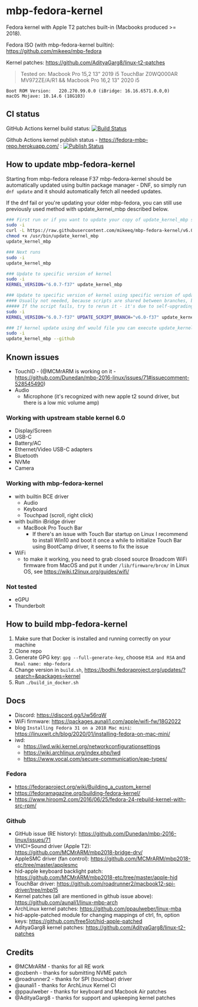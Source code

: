 # mbp-fedora-kernel

Fedora kernel with Apple T2 patches built-in (Macbooks produced >= 2018).

Fedora ISO (with mbp-fedora-kernel builtin): <https://github.com/mikeeq/mbp-fedora>

Kernel patches: <https://github.com/AdityaGarg8/linux-t2-patches>

> Tested on: Macbook Pro 15,2 13" 2019 i5 TouchBar Z0WQ000AR MV972ZE/A/R1 && Macbook Pro 16,2 13" 2020 i5

```
Boot ROM Version:	220.270.99.0.0 (iBridge: 16.16.6571.0.0,0)
macOS Mojave: 10.14.6 (18G103)
```

## CI status

GitHub Actions kernel build status:
[![Build Status](https://github.com/mikeeq/mbp-fedora-kernel/actions/workflows/build-kernel.yml/badge.svg)](https://github.com/mikeeq/mbp-fedora-kernel/actions/workflows/build-kernel.yml)

Github Actions kernel publish status - <https://fedora-mbp-repo.herokuapp.com/> :
[![Publish Status](https://github.com/mikeeq/mbp-fedora-kernel/actions/workflows/yum-repo.yml/badge.svg)](https://github.com/mikeeq/mbp-fedora-kernel/actions/workflows/yum-repo.yml)

## How to update mbp-fedora-kernel

Starting from mbp-fedora release F37 mbp-fedora-kernel should be automatically updated using bultin package manager - DNF, so simply run `dnf update` and it should automatically fetch all needed updates.

If the dnf fail or you're updating your older mbp-fedora, you can still use previously used method with update_kernel_mbp described below.

```bash
### First run or if you want to update your copy of update_kernel_mbp script
sudo -i
curl -L https://raw.githubusercontent.com/mikeeq/mbp-fedora-kernel/v6.0-f37/update_kernel_mbp.sh -o /usr/bin/update_kernel_mbp
chmod +x /usr/bin/update_kernel_mbp
update_kernel_mbp

### Next runs
sudo -i
update_kernel_mbp

### Update to specific version of kernel
sudo -i
KERNEL_VERSION="6.0.7-f37" update_kernel_mbp

### Update to specific version of kernel using specific version of update script
#### Usually not needed, because scripts are shared between branches, but you can use it to update your update_kernel_mbp script
##### If the script fails, try to rerun it - it's due to self-upgrading feature of this script
sudo -i
KERNEL_VERSION="6.0.7-f37" UPDATE_SCRIPT_BRANCH="v6.0-f37" update_kernel_mbp

### If kernel update using dnf would file you can execute update_kernel_mbp script with `--github` argument, it will force it to use github to download kernel RPMs
sudo -i
update_kernel_mbp --github
```

## Known issues

- TouchID - (@MCMrARM is working on it - https://github.com/Dunedan/mbp-2016-linux/issues/71#issuecomment-528545490)
- Audio
  - Microphone (it's recognized with new apple t2 sound driver, but there is a low mic volume amp)

### Working with upstream stable kernel 6.0

- Display/Screen
- USB-C
- Battery/AC
- Ethernet/Video USB-C adapters
- Bluetooth
- NVMe
- Camera

### Working with mbp-fedora-kernel

- with builtin BCE driver
  - Audio
  - Keyboard
  - Touchpad (scroll, right click)
- with builtin iBridge driver
  - MacBook Pro Touch Bar
    - If there's an issue with Touch Bar startup on Linux I recommend to install Win10 and boot it once a while to initialize Touch Bar using BootCamp driver, it seems to fix the issue
- WiFi
  - to make it working, you need to grab closed source Broadcom WiFi firmware from MacOS and put it under `/lib/firmware/brcm/` in Linux OS, see <https://wiki.t2linux.org/guides/wifi/>

### Not tested

- eGPU
- Thunderbolt

## How to build mbp-fedora-kernel

1. Make sure that Docker is installed and running correctly on your machine
2. Clone repo
3. Generate GPG key: `gpg --full-generate-key`, choose `RSA and RSA` and `Real name: mbp-fedora`
4. Change version in `build.sh`, <https://bodhi.fedoraproject.org/updates/?search=&packages=kernel>
5. Run `./build_in_docker.sh`

## Docs

- Discord: <https://discord.gg/Uw56rqW>
- WiFi firmware: <https://packages.aunali1.com/apple/wifi-fw/18G2022>
- blog `Installing Fedora 31 on a 2018 Mac mini`: <https://linuxwit.ch/blog/2020/01/installing-fedora-on-mac-mini/>
- iwd:
  - <https://iwd.wiki.kernel.org/networkconfigurationsettings>
  - <https://wiki.archlinux.org/index.php/Iwd>
  - <https://www.vocal.com/secure-communication/eap-types/>

### Fedora

- <https://fedoraproject.org/wiki/Building_a_custom_kernel>
- <https://fedoramagazine.org/building-fedora-kernel/>
- <https://www.hiroom2.com/2016/06/25/fedora-24-rebuild-kernel-with-src-rpm/>

### Github

- GitHub issue (RE history): <https://github.com/Dunedan/mbp-2016-linux/issues/71>
- VHCI+Sound driver (Apple T2): <https://github.com/MCMrARM/mbp2018-bridge-drv/>
- AppleSMC driver (fan control): <https://github.com/MCMrARM/mbp2018-etc/tree/master/applesmc>
- hid-apple keyboard backlight patch: <https://github.com/MCMrARM/mbp2018-etc/tree/master/apple-hid>
- TouchBar driver: <https://github.com/roadrunner2/macbook12-spi-driver/tree/mbp15>
- Kernel patches (all are mentioned in github issue above): <https://github.com/aunali1/linux-mbp-arch>
- ArchLinux kernel patches: <https://github.com/ppaulweber/linux-mba>
- hid-apple-patched module for changing mappings of ctrl, fn, option keys: <https://github.com/free5lot/hid-apple-patched>
- AdityaGarg8 kernel patches: <https://github.com/AdityaGarg8/linux-t2-patches>

## Credits

- @MCMrARM - thanks for all RE work
- @ozbenh - thanks for submitting NVME patch
- @roadrunner2 - thanks for SPI (touchbar) driver
- @aunali1 - thanks for ArchLinux Kernel CI
- @ppaulweber - thanks for keyboard and Macbook Air patches
- @AdityaGarg8 - thanks for support and upkeeping kernel patches
